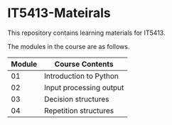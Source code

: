 # IT5413-Mateirals
This repository contains learning materials for IT5413.  
 
The modules in the course are as follows.

|Module | Course Contents |
|---|---|
|01 | Introduction to Python |
|02 | Input processing output	|
|03 | Decision structures |
|04 | Repetition structures	|

